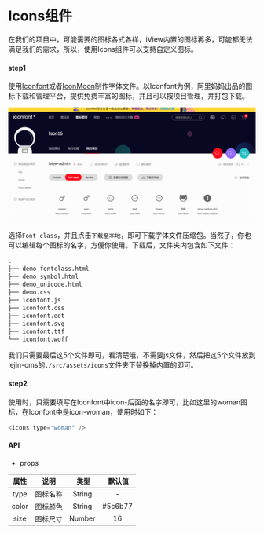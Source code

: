 # Icons组件

在我们的项目中，可能需要的图标各式各样，iView内置的图标再多，可能都无法满足我们的需求，所以，使用Icons组件可以支持自定义图标。

#### step1

使用[Iconfont](http://www.iconfont.cn/)或者[IconMoon](https://icomoon.io/)制作字体文件。以Iconfont为例，阿里妈妈出品的图标下载和管理平台，提供免费丰富的图标，并且可以按项目管理，并打包下载。

![](./iconfont.png)

选择`Font class`，并且点击`下载至本地`，即可下载字体文件压缩包。当然了，你也可以编辑每个图标的名字，方便你使用。下载后，文件夹内包含如下文件：
```shell
.
├── demo_fontclass.html
├── demo_symbol.html
├── demo_unicode.html
├── demo.css
├── iconfont.js
├── iconfont.css
├── iconfont.eot
├── iconfont.svg
├── iconfont.ttf
└── iconfont.woff
```
我们只需要最后这5个文件即可，看清楚哦，不需要js文件，然后把这5个文件放到lejin-cms的`./src/assets/icons`文件夹下替换掉内置的即可。

#### step2

使用时，只需要填写在Iconfont中icon-后面的名字即可，比如这里的woman图标，在Iconfont中是icon-woman，使用时如下：
```javascript
<icons type="woman" />
```

#### API

- props

属性  |  说明  |  类型  |  默认值
:-------: | -------  |  :-------:  |  :-------:
type | 图标名称 | String | -
color | 图标颜色 | String | #5c6b77
size | 图标尺寸 | Number | 16
